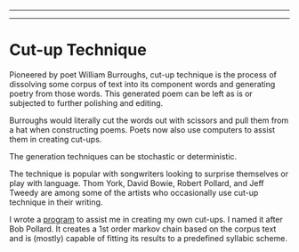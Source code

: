 
---
---
# Cut-up Technique

Pioneered by poet William Burroughs, cut-up technique is the process of dissolving some corpus of text into its component words and generating poetry from those words. This generated poem can be left as is or subjected to further polishing and editing.

Burroughs would literally cut the words out with scissors and pull them from a hat when constructing poems. Poets now also use computers to assist them in creating cut-ups.

The generation techniques can be stochastic or deterministic.

The technique is popular with songwriters looking to surprise themselves or play with language. Thom York, David Bowie, Robert Pollard, and Jeff Tweedy are among some of the artists who occasionally use cut-up technique in their writing.

I wrote a [program](https://pollard-cutup-poetry.glitch.me/) to assist me in creating my own cut-ups. I named it after Bob Pollard. It creates a 1st order markov chain based on the corpus text and is (mostly) capable of fitting its results to a predefined syllabic scheme. 